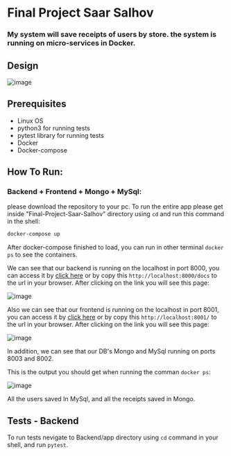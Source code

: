# Final Project Saar Salhov

### My system will save receipts of users by store. the system is running on micro-services in Docker.

## Design
![image](https://user-images.githubusercontent.com/86562519/176251856-72b6eadd-d73c-40df-b587-68595f2a00a6.png)
## Prerequisites

* Linux OS
* python3 for running tests
* pytest library for running tests
* Docker
* Docker-compose

## How To Run:
### Backend + Frontend + Mongo + MySql:
please download the repository to your pc.
To run the entire app please get inside "Final-Project-Saar-Salhov" directory using `cd` and run this command in the shell:

```bash
docker-compose up
```

After docker-compose finished to load, you can run in other terminal `docker ps` to see the containers.

We can see that our backend is running on the localhost in port 8000, you can access it by [click here](http://localhost:8000/docs) or by copy this `http://localhost:8000/docs` to the url in your browser. 
After clicking on the link you will see this page:

![image](https://user-images.githubusercontent.com/86562519/172903521-d22dde16-ab54-436e-b21b-96501bc93081.png)

Also we can see that our frontend is running on the localhost in port 8001, you can access it by [click here](http://localhost:8001/) or by copy this `http://localhost:8001/` to the url in your browser. 
After clicking on the link you will see this page:

![image](https://user-images.githubusercontent.com/86562519/172903581-ce01bf4b-7f5a-462e-947a-d75e30c662ab.png)

In addition, we can see that our DB's Mongo and MySql running on ports 8003 and 8002.

This is the output you should get when running the comman `docker ps`:

![image](https://user-images.githubusercontent.com/86562519/176252930-e112dc8e-d215-482d-972a-d558ba89cdea.png)

All the users saved In MySql, and all the receipts saved in Mongo.

## Tests - Backend
To run tests nevigate to Backend/app directory using `cd` command in your shell, and run `pytest`.

